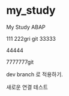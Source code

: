 # my_study
My Study ABAP


111 222gri git 33333


44444

7777777git


dev branch 로 적용하기.


새로운 연결 테스트 